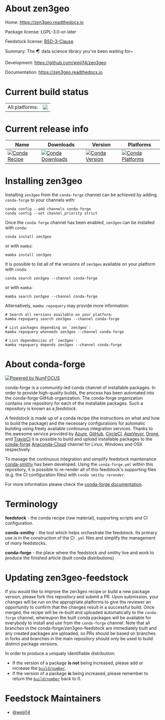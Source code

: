 About zen3geo
=============

Home: https://zen3geo.readthedocs.io

Package license: LGPL-3.0-or-later

Feedstock license: [BSD-3-Clause](https://github.com/conda-forge/zen3geo-feedstock/blob/main/LICENSE.txt)

Summary: The 🌏 data science library you've been waiting for~

Development: https://github.com/weiji14/zen3geo

Documentation: https://zen3geo.readthedocs.io

Current build status
====================


<table><tr><td>All platforms:</td>
    <td>
      <a href="https://dev.azure.com/conda-forge/feedstock-builds/_build/latest?definitionId=17311&branchName=main">
        <img src="https://dev.azure.com/conda-forge/feedstock-builds/_apis/build/status/zen3geo-feedstock?branchName=main">
      </a>
    </td>
  </tr>
</table>

Current release info
====================

| Name | Downloads | Version | Platforms |
| --- | --- | --- | --- |
| [![Conda Recipe](https://img.shields.io/badge/recipe-zen3geo-green.svg)](https://anaconda.org/conda-forge/zen3geo) | [![Conda Downloads](https://img.shields.io/conda/dn/conda-forge/zen3geo.svg)](https://anaconda.org/conda-forge/zen3geo) | [![Conda Version](https://img.shields.io/conda/vn/conda-forge/zen3geo.svg)](https://anaconda.org/conda-forge/zen3geo) | [![Conda Platforms](https://img.shields.io/conda/pn/conda-forge/zen3geo.svg)](https://anaconda.org/conda-forge/zen3geo) |

Installing zen3geo
==================

Installing `zen3geo` from the `conda-forge` channel can be achieved by adding `conda-forge` to your channels with:

```
conda config --add channels conda-forge
conda config --set channel_priority strict
```

Once the `conda-forge` channel has been enabled, `zen3geo` can be installed with `conda`:

```
conda install zen3geo
```

or with `mamba`:

```
mamba install zen3geo
```

It is possible to list all of the versions of `zen3geo` available on your platform with `conda`:

```
conda search zen3geo --channel conda-forge
```

or with `mamba`:

```
mamba search zen3geo --channel conda-forge
```

Alternatively, `mamba repoquery` may provide more information:

```
# Search all versions available on your platform:
mamba repoquery search zen3geo --channel conda-forge

# List packages depending on `zen3geo`:
mamba repoquery whoneeds zen3geo --channel conda-forge

# List dependencies of `zen3geo`:
mamba repoquery depends zen3geo --channel conda-forge
```


About conda-forge
=================

[![Powered by
NumFOCUS](https://img.shields.io/badge/powered%20by-NumFOCUS-orange.svg?style=flat&colorA=E1523D&colorB=007D8A)](https://numfocus.org)

conda-forge is a community-led conda channel of installable packages.
In order to provide high-quality builds, the process has been automated into the
conda-forge GitHub organization. The conda-forge organization contains one repository
for each of the installable packages. Such a repository is known as a *feedstock*.

A feedstock is made up of a conda recipe (the instructions on what and how to build
the package) and the necessary configurations for automatic building using freely
available continuous integration services. Thanks to the awesome service provided by
[Azure](https://azure.microsoft.com/en-us/services/devops/), [GitHub](https://github.com/),
[CircleCI](https://circleci.com/), [AppVeyor](https://www.appveyor.com/),
[Drone](https://cloud.drone.io/welcome), and [TravisCI](https://travis-ci.com/)
it is possible to build and upload installable packages to the
[conda-forge](https://anaconda.org/conda-forge) [Anaconda-Cloud](https://anaconda.org/)
channel for Linux, Windows and OSX respectively.

To manage the continuous integration and simplify feedstock maintenance
[conda-smithy](https://github.com/conda-forge/conda-smithy) has been developed.
Using the ``conda-forge.yml`` within this repository, it is possible to re-render all of
this feedstock's supporting files (e.g. the CI configuration files) with ``conda smithy rerender``.

For more information please check the [conda-forge documentation](https://conda-forge.org/docs/).

Terminology
===========

**feedstock** - the conda recipe (raw material), supporting scripts and CI configuration.

**conda-smithy** - the tool which helps orchestrate the feedstock.
                   Its primary use is in the construction of the CI ``.yml`` files
                   and simplify the management of *many* feedstocks.

**conda-forge** - the place where the feedstock and smithy live and work to
                  produce the finished article (built conda distributions)


Updating zen3geo-feedstock
==========================

If you would like to improve the zen3geo recipe or build a new
package version, please fork this repository and submit a PR. Upon submission,
your changes will be run on the appropriate platforms to give the reviewer an
opportunity to confirm that the changes result in a successful build. Once
merged, the recipe will be re-built and uploaded automatically to the
`conda-forge` channel, whereupon the built conda packages will be available for
everybody to install and use from the `conda-forge` channel.
Note that all branches in the conda-forge/zen3geo-feedstock are
immediately built and any created packages are uploaded, so PRs should be based
on branches in forks and branches in the main repository should only be used to
build distinct package versions.

In order to produce a uniquely identifiable distribution:
 * If the version of a package **is not** being increased, please add or increase
   the [``build/number``](https://docs.conda.io/projects/conda-build/en/latest/resources/define-metadata.html#build-number-and-string).
 * If the version of a package **is** being increased, please remember to return
   the [``build/number``](https://docs.conda.io/projects/conda-build/en/latest/resources/define-metadata.html#build-number-and-string)
   back to 0.

Feedstock Maintainers
=====================

* [@weiji14](https://github.com/weiji14/)

